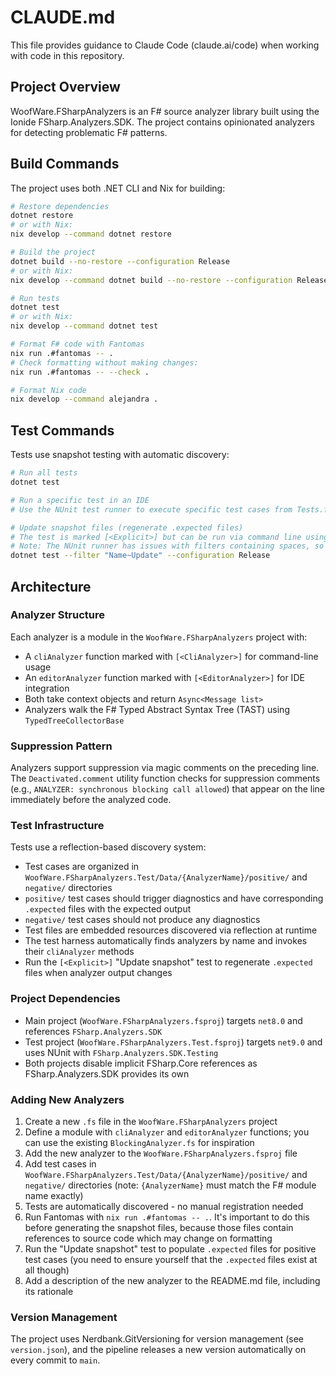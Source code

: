 # CLAUDE.md

This file provides guidance to Claude Code (claude.ai/code) when working with code in this repository.

## Project Overview

WoofWare.FSharpAnalyzers is an F# source analyzer library built using the Ionide FSharp.Analyzers.SDK. The project contains opinionated analyzers for detecting problematic F# patterns.

## Build Commands

The project uses both .NET CLI and Nix for building:

```bash
# Restore dependencies
dotnet restore
# or with Nix:
nix develop --command dotnet restore

# Build the project
dotnet build --no-restore --configuration Release
# or with Nix:
nix develop --command dotnet build --no-restore --configuration Release

# Run tests
dotnet test
# or with Nix:
nix develop --command dotnet test

# Format F# code with Fantomas
nix run .#fantomas -- .
# Check formatting without making changes:
nix run .#fantomas -- --check .

# Format Nix code
nix develop --command alejandra .
```

## Test Commands

Tests use snapshot testing with automatic discovery:

```bash
# Run all tests
dotnet test

# Run a specific test in an IDE
# Use the NUnit test runner to execute specific test cases from Tests.fs

# Update snapshot files (regenerate .expected files)
# The test is marked [<Explicit>] but can be run via command line using a filter
# Note: The NUnit runner has issues with filters containing spaces, so use a substring match
dotnet test --filter "Name~Update" --configuration Release
```

## Architecture

### Analyzer Structure

Each analyzer is a module in the `WoofWare.FSharpAnalyzers` project with:
- A `cliAnalyzer` function marked with `[<CliAnalyzer>]` for command-line usage
- An `editorAnalyzer` function marked with `[<EditorAnalyzer>]` for IDE integration
- Both take context objects and return `Async<Message list>`
- Analyzers walk the F# Typed Abstract Syntax Tree (TAST) using `TypedTreeCollectorBase`

### Suppression Pattern

Analyzers support suppression via magic comments on the preceding line. The `Deactivated.comment` utility function checks for suppression comments (e.g., `ANALYZER: synchronous blocking call allowed`) that appear on the line immediately before the analyzed code.

### Test Infrastructure

Tests use a reflection-based discovery system:
- Test cases are organized in `WoofWare.FSharpAnalyzers.Test/Data/{AnalyzerName}/positive/` and `negative/` directories
- `positive/` test cases should trigger diagnostics and have corresponding `.expected` files with the expected output
- `negative/` test cases should not produce any diagnostics
- Test files are embedded resources discovered via reflection at runtime
- The test harness automatically finds analyzers by name and invokes their `cliAnalyzer` methods
- Run the `[<Explicit>]` "Update snapshot" test to regenerate `.expected` files when analyzer output changes

### Project Dependencies

- Main project (`WoofWare.FSharpAnalyzers.fsproj`) targets `net8.0` and references `FSharp.Analyzers.SDK`
- Test project (`WoofWare.FSharpAnalyzers.Test.fsproj`) targets `net9.0` and uses NUnit with `FSharp.Analyzers.SDK.Testing`
- Both projects disable implicit FSharp.Core references as FSharp.Analyzers.SDK provides its own

### Adding New Analyzers

1. Create a new `.fs` file in the `WoofWare.FSharpAnalyzers` project
2. Define a module with `cliAnalyzer` and `editorAnalyzer` functions; you can use the existing `BlockingAnalyzer.fs` for inspiration
3. Add the new analyzer to the `WoofWare.FSharpAnalyzers.fsproj` file
4. Add test cases in `WoofWare.FSharpAnalyzers.Test/Data/{AnalyzerName}/positive/` and `negative/` directories (note: `{AnalyzerName}` must match the F# module name exactly)
5. Tests are automatically discovered - no manual registration needed
6. Run Fantomas with `nix run .#fantomas -- .`. It's important to do this before generating the snapshot files, because those files contain references to source code which may change on formatting
7. Run the "Update snapshot" test to populate `.expected` files for positive test cases (you need to ensure yourself that the `.expected` files exist at all though)
8. Add a description of the new analyzer to the README.md file, including its rationale

### Version Management

The project uses Nerdbank.GitVersioning for version management (see `version.json`), and the pipeline releases a new version automatically on every commit to `main`.
